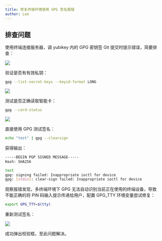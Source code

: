 ```yaml
---
title: 修复终端环境使用 GPG 签名报错
author: Lee
---
```


## 排查问题

使用终端连接服务器，调 yubikey 内的 GPG 密钥签 Git 提交时提示错误，简要排查：

![](./pubilc/gpg-sign-1.png)

验证是否有有效私钥：

```bash
gpg --list-secret-keys --keyid-format LONG
```

![](./pubilc/gpg-sign-2.png)

测试是否正确读取智能卡：

```bash
gpg --card-status
```

![](./pubilc/gpg-sign-3.png)

直接使用 GPG 测试签名：

```bash
echo "test" | gpg --clearsign
```

获得输出：

```bash
-----BEGIN PGP SIGNED MESSAGE-----
Hash: SHA256

test
gpg: signing failed: Inappropriate ioctl for device
gpg: [stdin]: clear-sign failed: Inappropriate ioctl for device
```

观察报错发现，多终端环境下 GPG 无法自动识别当前正在使用的终端设备，导致不能正确的将 PIN 码输入提示传递给用户，配置 GPG_TTY 环境变量尝试修复：

```bash
export GPG_TTY=$(tty)
```

重新测试签名：

![](./pubilc/gpg-sign-4.png)

成功弹出校验框，至此问题解决。

